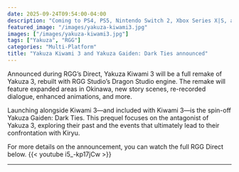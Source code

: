 ```yaml
---
date: 2025-09-24T09:54:00-04:00
description: "Coming to PS4, PS5, Nintendo Switch 2, Xbox Series X|S, and PC on February 12, 2026."
featured_image: "/images/yakuza-kiwami3.jpg"
images: ["/images/yakuza-kiwami3.jpg"]
tags: ["Yakuza", "RGG"]
categories: "Multi-Platform"
title: "Yakuza Kiwami 3 and Yakuza Gaiden: Dark Ties announced"
---
```

Announced during RGG’s Direct, Yakuza Kiwami 3 will be a full remake of Yakuza 3, rebuilt with RGG Studio’s Dragon Studio engine. The remake will feature expanded areas in Okinawa, new story scenes, re-recorded dialogue, enhanced animations, and more.

Launching alongside Kiwami 3—and included with Kiwami 3—is the spin-off Yakuza Gaiden: Dark Ties. This prequel focuses on the antagonist of Yakuza 3, exploring their past and the events that ultimately lead to their confrontation with Kiryu.


For more details on the announcement, you can watch the full RGG Direct below.
{{< youtube i5_-kp17jCw >}}

---

